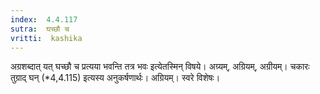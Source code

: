 ```yaml
---
index:  4.4.117
sutra:  घच्छौ च
vritti:  kashika 
---
```


अग्रशब्दात् यत् घच्छौ च प्रत्यया भवन्ति तत्र भवः इत्येतस्मिन् विषये। अग्र्यम्, अग्रियम्, अग्रीयम्। चकारः तुग्राद् घन् (*4,4.115) इत्यस्य अनुकर्षणार्थः। अग्रियम्। स्वरे विशेषः।

